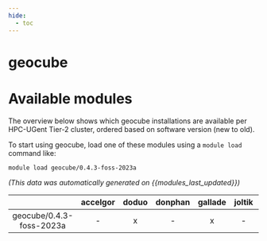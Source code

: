 ```yaml
---
hide:
  - toc
---
```


geocube
=======

# Available modules


The overview below shows which geocube installations are available per HPC-UGent Tier-2 cluster, ordered based on software version (new to old).

To start using geocube, load one of these modules using a `module load` command like:

```shell
module load geocube/0.4.3-foss-2023a
```

*(This data was automatically generated on {{modules_last_updated}})*

| |accelgor|doduo|donphan|gallade|joltik|litleo|shinx|
| :---: | :---: | :---: | :---: | :---: | :---: | :---: | :---: |
|geocube/0.4.3-foss-2023a|-|x|-|x|-|x|x|
